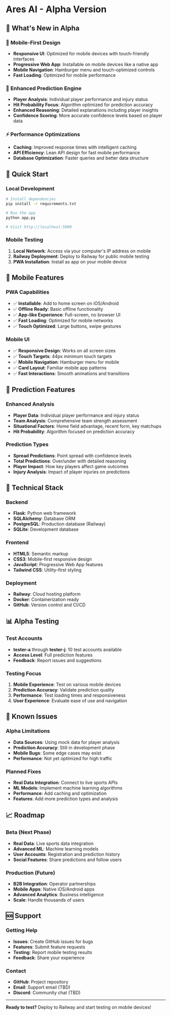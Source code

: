 # Ares AI - Alpha Version

## 🎯 **What's New in Alpha**

### 📱 **Mobile-First Design**
- **Responsive UI**: Optimized for mobile devices with touch-friendly interfaces
- **Progressive Web App**: Installable on mobile devices like a native app
- **Mobile Navigation**: Hamburger menu and touch-optimized controls
- **Fast Loading**: Optimized for mobile performance

### 🧠 **Enhanced Prediction Engine**
- **Player Analysis**: Individual player performance and injury status
- **Hit Probability Focus**: Algorithm optimized for prediction accuracy
- **Enhanced Reasoning**: Detailed explanations including player insights
- **Confidence Scoring**: More accurate confidence levels based on player data

### ⚡ **Performance Optimizations**
- **Caching**: Improved response times with intelligent caching
- **API Efficiency**: Lean API design for fast mobile performance
- **Database Optimization**: Faster queries and better data structure

## 🚀 **Quick Start**

### Local Development
```bash
# Install dependencies
pip install -r requirements.txt

# Run the app
python app.py

# Visit http://localhost:5000
```

### Mobile Testing
1. **Local Network**: Access via your computer's IP address on mobile
2. **Railway Deployment**: Deploy to Railway for public mobile testing
3. **PWA Installation**: Install as app on your mobile device

## 📱 **Mobile Features**

### PWA Capabilities
- ✅ **Installable**: Add to home screen on iOS/Android
- ✅ **Offline Ready**: Basic offline functionality
- ✅ **App-like Experience**: Full-screen, no browser UI
- ✅ **Fast Loading**: Optimized for mobile networks
- ✅ **Touch Optimized**: Large buttons, swipe gestures

### Mobile UI
- ✅ **Responsive Design**: Works on all screen sizes
- ✅ **Touch Targets**: 44px minimum touch targets
- ✅ **Mobile Navigation**: Hamburger menu for mobile
- ✅ **Card Layout**: Familiar mobile app patterns
- ✅ **Fast Interactions**: Smooth animations and transitions

## 🎯 **Prediction Features**

### Enhanced Analysis
- **Player Data**: Individual player performance and injury status
- **Team Analysis**: Comprehensive team strength assessment
- **Situational Factors**: Home field advantage, recent form, key matchups
- **Hit Probability**: Algorithm focused on prediction accuracy

### Prediction Types
- **Spread Predictions**: Point spread with confidence levels
- **Total Predictions**: Over/under with detailed reasoning
- **Player Impact**: How key players affect game outcomes
- **Injury Analysis**: Impact of player injuries on predictions

## 🔧 **Technical Stack**

### Backend
- **Flask**: Python web framework
- **SQLAlchemy**: Database ORM
- **PostgreSQL**: Production database (Railway)
- **SQLite**: Development database

### Frontend
- **HTML5**: Semantic markup
- **CSS3**: Mobile-first responsive design
- **JavaScript**: Progressive Web App features
- **Tailwind CSS**: Utility-first styling

### Deployment
- **Railway**: Cloud hosting platform
- **Docker**: Containerization ready
- **GitHub**: Version control and CI/CD

## 📊 **Alpha Testing**

### Test Accounts
- **tester-a** through **tester-j**: 10 test accounts available
- **Access Level**: Full prediction features
- **Feedback**: Report issues and suggestions

### Testing Focus
1. **Mobile Experience**: Test on various mobile devices
2. **Prediction Accuracy**: Validate prediction quality
3. **Performance**: Test loading times and responsiveness
4. **User Experience**: Evaluate ease of use and navigation

## 🚨 **Known Issues**

### Alpha Limitations
- **Data Sources**: Using mock data for player analysis
- **Prediction Accuracy**: Still in development phase
- **Mobile Bugs**: Some edge cases may exist
- **Performance**: Not yet optimized for high traffic

### Planned Fixes
- **Real Data Integration**: Connect to live sports APIs
- **ML Models**: Implement machine learning algorithms
- **Performance**: Add caching and optimization
- **Features**: Add more prediction types and analysis

## 📈 **Roadmap**

### Beta (Next Phase)
- **Real Data**: Live sports data integration
- **Advanced ML**: Machine learning models
- **User Accounts**: Registration and prediction history
- **Social Features**: Share predictions and follow users

### Production (Future)
- **B2B Integration**: Operator partnerships
- **Mobile Apps**: Native iOS/Android apps
- **Advanced Analytics**: Business intelligence
- **Scale**: Handle thousands of users

## 🆘 **Support**

### Getting Help
- **Issues**: Create GitHub issues for bugs
- **Features**: Submit feature requests
- **Testing**: Report mobile testing results
- **Feedback**: Share your experience

### Contact
- **GitHub**: Project repository
- **Email**: Support email (TBD)
- **Discord**: Community chat (TBD)

---

**Ready to test?** Deploy to Railway and start testing on mobile devices!
